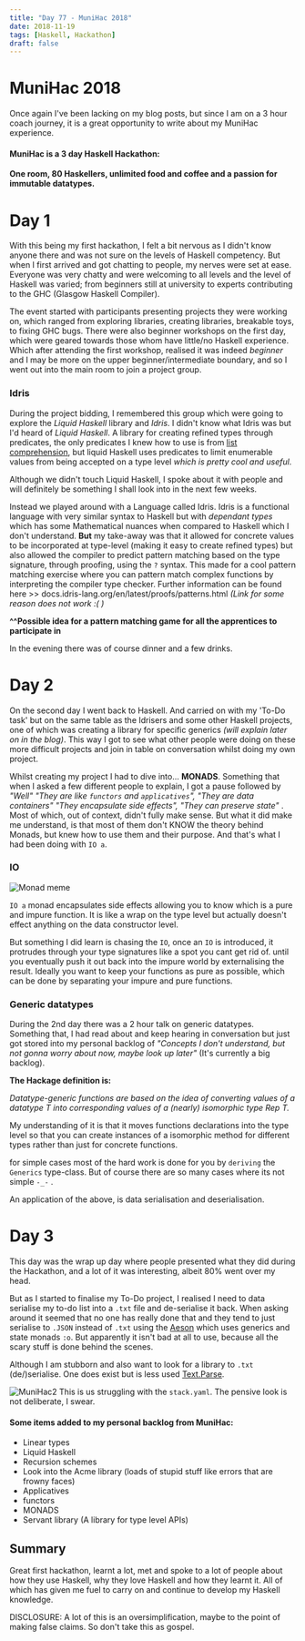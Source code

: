 ```yaml
---
title: "Day 77 - MuniHac 2018"
date: 2018-11-19
tags: [Haskell, Hackathon]
draft: false
---
```

# MuniHac 2018

Once again I've been lacking on my blog posts, but since I am on a 3 hour coach journey, it is a great opportunity to write about my MuniHac experience.

#### MuniHac is a 3 day Haskell Hackathon:
**One room, 80 Haskellers, unlimited food and coffee and a passion for immutable datatypes.**

# Day 1

With this being my first hackathon, I felt a bit nervous as I didn't know anyone there and was not sure on the levels of Haskell competency.
But when I first arrived and got chatting to people, my nerves were set at ease. Everyone was very chatty and were welcoming to all levels and the level of Haskell was varied; from beginners still at university to experts contributing to the GHC (Glasgow Haskell Compiler).

The event started with participants presenting projects they were working on, which ranged from exploring libraries, creating libraries, breakable toys, to fixing GHC bugs. There were also beginner workshops on the first day, which were geared towards those whom have little/no Haskell experience. Which after attending the first workshop, realised it was indeed *beginner* and I may be more on the upper beginner/intermediate boundary, and so I went out into the main room to join a project group.

### Idris

During the project bidding, I remembered this group which were going to explore the *Liquid Haskell* library and *Idris*. I didn't know what Idris was but I'd heard of *Liquid Haskell*. A library for creating refined types through predicates, the only predicates I knew how to use is from [list comprehension](https://lewis-coleman-blog.netlify.com/post/day_56/), but liquid Haskell uses predicates to limit enumerable values from being accepted on a type level *which is pretty cool and useful*.

Although we didn't touch Liquid Haskell, I spoke about it with people and will definitely be something I shall look into in the next few weeks.

Instead we played around with a Language called Idris. Idris is a functional language with very similar syntax to Haskell but with *dependant types* which has some Mathematical nuances when compared to Haskell which I don't understand. **But** my take-away was that it allowed for concrete values to be incorporated at type-level (making it easy to create refined types) but also allowed the compiler to predict pattern matching based on the type signature, through proofing, using the `?` syntax. This made for a cool pattern matching exercise where you can pattern match complex functions by interpreting the compiler type checker. Further information can be found here >> docs.idris-lang.org/en/latest/proofs/patterns.html *(Link for some reason does not work :( )*

**^^Possible idea for a pattern matching game for all the apprentices to participate in**

In the evening there was of course dinner and a few drinks.

# Day 2

On the second day I went back to Haskell. And carried on with my 'To-Do task' but on the same table as the Idrisers and some other Haskell projects, one of which was creating a library for specific generics *(will explain later on in the blog)*. This way I got to see what other people were doing on these more difficult projects and join in table on conversation whilst doing my own project.

Whilst creating my project I had to dive into... **MONADS**. Something that when I asked a few different people to explain, I got a pause followed by *"Well" "They are like `functors` and `applicatives`", "They are data containers" "They encapsulate side effects", "They can preserve state"* . Most of which, out of context, didn't fully make sense. But what it did make me understand, is that most of them don't KNOW the theory behind Monads, but knew how to use them and their purpose. And that's what I had been doing with `IO a`.

### IO

![Monad meme](/Images/MonadMeme.jpeg)

`IO a` monad encapsulates side effects allowing you to know which is a pure and impure function. It is like a wrap on the type level but actually doesn't effect anything on the data constructor level.

But something I did learn is chasing the `IO`, once an `IO` is introduced, it protrudes through your type signatures like a spot you cant get rid of. until you eventually push it out back into the impure world by externalising the result. Ideally you want to keep your functions as pure as possible, which can be done by separating your impure and pure functions.

### Generic datatypes

During the 2nd day there was a 2 hour talk on generic datatypes. Something that, I had read about and keep hearing in conversation but just got stored into my personal backlog of *"Concepts I don't understand, but not gonna worry about now, maybe look up later"* (It's currently a big backlog).

**The Hackage definition is:**

*Datatype-generic functions are based on the idea of converting values of a datatype T into corresponding values of a (nearly) isomorphic type Rep T.*

My understanding of it is that it moves functions declarations into the type level so that you can create instances of a isomorphic method for different types rather than just for concrete functions.

for simple cases most of the hard work is done for you by `deriving` the `Generics` type-class. But of course there are so many cases where its not simple `-_-` .

An application of the above, is data serialisation and deserialisation.

# Day 3

This day was the wrap up day where people presented what they did during the Hackathon, and a lot of it was interesting, albeit 80% went over my head.

But as I started to finalise my To-Do project, I realised I need to data serialise my to-do list into a `.txt` file and de-serialise it back. When asking around it seemed that no one has really done that and they tend to just serialise to `.JSON` instead of `.txt` using the [Aeson](http://hackage.haskell.org/package/aeson) which uses generics and state monads `:o`. But apparently it isn't bad at all to use, because all the scary stuff is done behind the scenes.

Although I am stubborn and also want to look for a library to `.txt` (de/)serialise. One does exist but is less used [Text.Parse](http://hackage.haskell.org/package/polyparse-1.12.1/docs/Text-Parse.html).

![MuniHac2](/Images/MuniHac2.jpeg)
This is us struggling with the `stack.yaml`. The pensive look is not deliberate, I swear.

#### Some items added to my personal backlog from MuniHac:
- Linear types
- Liquid Haskell
- Recursion schemes
- Look into the Acme library (loads of stupid stuff like errors that are frowny faces)
- Applicatives
- functors
- MONADS
- Servant library (A library for type level APIs)

## Summary

Great first hackathon, learnt a lot, met and spoke to a lot of people about how they use Haskell, why they love Haskell and how they learnt it. All of which has given me fuel to carry on and continue to develop my Haskell knowledge.

DISCLOSURE: A lot of this is an oversimplification, maybe to the point of making false claims. So don't take this as gospel.
